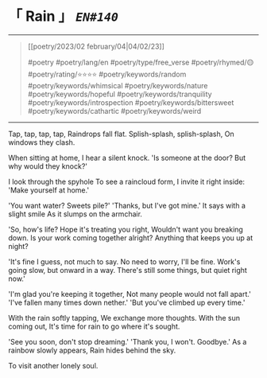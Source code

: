 # &#12300; Rain &#12301; *`EN#140`*

---

> [[poetry/2023/02 february/04|04/02/23]]
> 
> #poetry 
> #poetry/lang/en 
> #poetry/type/free_verse 
> #poetry/rhymed/🟡 
> #poetry/rating/⭐⭐⭐⭐ 
> #poetry/keywords/random #poetry/keywords/whimsical #poetry/keywords/nature #poetry/keywords/hopeful #poetry/keywords/tranquility #poetry/keywords/introspection #poetry/keywords/bittersweet #poetry/keywords/cathartic #poetry/keywords/weird 

---

Tap, tap, tap, tap,
Raindrops fall flat.
Splish-splash, splish-splash,
On windows they clash.


When sitting at home,
I hear a silent knock.
'Is someone at the door?
But why would they knock?'

I look through the spyhole
To see a raincloud form,
I invite it right inside:
'Make yourself at home.'

'You want water? Sweets pile?'
'Thanks, but I've got mine.'
It says with a slight smile
As it slumps on the armchair.

'So, how's life? Hope it's treating you right,
Wouldn't want you breaking down.
Is your work coming together alright?
Anything that keeps you up at night?

'It's fine I guess, not much to say.
No need to worry, I'll be fine.
Work's going slow, but onward in a way.
There's still some things, but quiet right now.'

'I'm glad you're keeping it together,
Not many people would not fall apart.'
'I've fallen many times down nether.'
'But you've climbed up every time.'


With the rain softly tapping,
We exchange more thoughts.
With the sun coming out,
It's time for rain to go where it's sought.

'See you soon, don't stop dreaming.'
'Thank you, I won't. Goodbye.'
As a rainbow slowly appears,
Rain hides behind the sky.

To visit another lonely soul.
